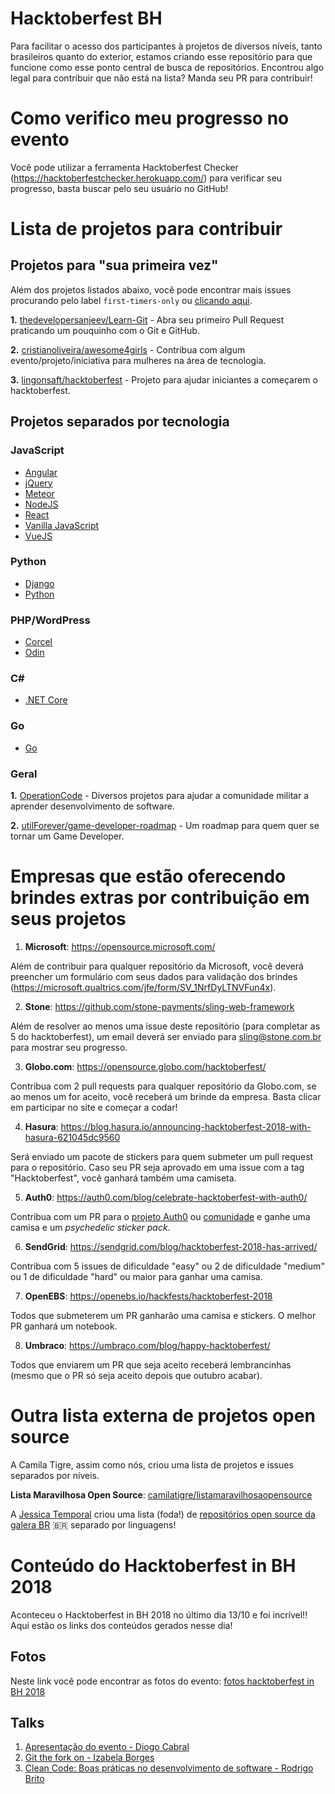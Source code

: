 # Hacktoberfest BH
Para facilitar o acesso dos participantes à projetos de diversos níveis, tanto brasileiros quanto do exterior, estamos criando esse repositório para que funcione como esse ponto central de busca de repositórios. Encontrou algo legal para contribuir que não está na lista? Manda seu PR para contribuir!

# Como verifico meu progresso no evento

Você pode utilizar a ferramenta Hacktoberfest Checker (https://hacktoberfestchecker.herokuapp.com/) para verificar seu progresso, basta buscar pelo seu usuário no GitHub!

# Lista de projetos para contribuir

## Projetos para "sua primeira vez"

Além dos projetos listados abaixo, você pode encontrar mais issues procurando pelo label `first-timers-only` ou [clicando aqui](https://github.com/search?q=label%3Afirst-timers-only+state%3Aopen+type%3Aissue).

**1.** [thedevelopersanjeev/Learn-Git](https://github.com/thedevelopersanjeev/Learn-Git) - Abra seu primeiro Pull Request praticando um pouquinho com o Git e GitHub.

**2.** [cristianoliveira/awesome4girls](https://github.com/cristianoliveira/awesome4girls) - Contribua com algum evento/projeto/iniciativa para mulheres na área de tecnologia.

**3.** [lingonsaft/hacktoberfest](https://github.com/lingonsaft/hacktoberfest) - Projeto para ajudar iniciantes a começarem o hacktoberfest.

## Projetos separados por tecnologia

### JavaScript

* [Angular](javascript/angular.md)
* [jQuery](javascript/jquery.md)
* [Meteor](javascript/meteor.md)
* [NodeJS](javascript/nodejs.md)
* [React](javascript/react.md)
* [Vanilla JavaScript](javascript/vanillajs.md)
* [VueJS](javascript/vuejs.md)

### Python

* [Django](python/django.md)
* [Python](python/python.md)

### PHP/WordPress

* [Corcel](wordpress/php-wordpress.md)
* [Odin](wordpress/php-wordpress.md)

### C#

* [.NET Core](csharp/dotnet-core.md)

### Go

* [Go](go/go.md)

### Geral

**1.** [OperationCode](https://github.com/OperationCode) - Diversos projetos para ajudar a comunidade militar a aprender desenvolvimento de software.

**2.** [utilForever/game-developer-roadmap](https://github.com/utilForever/game-developer-roadmap) - Um roadmap para quem quer se tornar um Game Developer.

# Empresas que estão oferecendo brindes extras por contribuição em seus projetos

1. **Microsoft**: https://opensource.microsoft.com/

Além de contribuir para qualquer repositório da Microsoft, você deverá preencher um formulário com seus dados para validação dos brindes (https://microsoft.qualtrics.com/jfe/form/SV_1NrfDyLTNVFun4x).

2. **Stone**: https://github.com/stone-payments/sling-web-framework

Além de resolver ao menos uma issue deste repositório (para completar as 5 do hacktoberfest), um email deverá ser enviado para sling@stone.com.br para mostrar seu progresso.

3. **Globo.com**: https://opensource.globo.com/hacktoberfest/

Contribua com 2 pull requests para qualquer repositório da Globo.com, se ao menos um for aceito, você receberá um brinde da empresa. Basta clicar em participar no site e começar a codar!

4. **Hasura**: https://blog.hasura.io/announcing-hacktoberfest-2018-with-hasura-621045dc9560

Será enviado um pacote de stickers para quem submeter um pull request para o repositório. Caso seu PR seja aprovado em uma issue com a tag "Hacktoberfest", você ganhará também uma camiseta.

5. **Auth0**: https://auth0.com/blog/celebrate-hacktoberfest-with-auth0/

Contribua com um PR para o [projeto Auth0](https://github.com/auth0) ou [comunidade](https://github.com/auth0-community) e ganhe uma camisa e um _psychedelic sticker pack_.

6. **SendGrid**: https://sendgrid.com/blog/hacktoberfest-2018-has-arrived/

Contribua com 5 issues de dificuldade "easy" ou 2 de dificuldade "medium" ou 1 de dificuldade "hard" ou maior para ganhar uma camisa.

7. **OpenEBS**: https://openebs.io/hackfests/hacktoberfest-2018

Todos que submeterem um PR ganharão uma camisa e stickers. O melhor PR ganhará um notebook.

8. **Umbraco**: https://umbraco.com/blog/happy-hacktoberfest/

Todos que enviarem um PR que seja aceito receberá lembrancinhas (mesmo que o PR só seja aceito depois que outubro acabar).

# Outra lista externa de projetos open source

A Camila Tigre, assim como nós, criou uma lista de projetos e issues separados por níveis.

**Lista Maravilhosa Open Source**: [camilatigre/listamaravilhosaopensource](https://github.com/camilatigre/listamaravilhosaopensource)

A [Jessica Temporal](https://github.com/jtemporal) criou uma lista (foda!) de [repositórios open source da galera BR](https://medium.com/@jessicatemporal/projetos-brasileiros-para-contribuir-nesse-hacktoberfest-vers%C3%A3o-2018-4925959b9411) 🇧🇷 separado por linguagens!

# Conteúdo do Hacktoberfest in BH 2018

Aconteceu o Hacktoberfest in BH 2018 no último dia 13/10 e foi incrível!! Aqui estão os links dos conteúdos gerados nesse dia!

## Fotos

Neste link você pode encontrar as fotos do evento: [fotos hacktoberfest in BH 2018](https://photos.app.goo.gl/rjFw2ACHHk7MApCAA)

## Talks

1. [Apresentação do evento - Diogo Cabral](https://drive.google.com/file/d/18rTqq-SzZvQPEw8MV9JlDzChNkxk_sWd/view?usp=sharing)
2. [Git the fork on - Izabela Borges](http://bit.ly/hacktoberfest2018TW)
3. [Clean Code: Boas práticas no desenvolvimento de software - Rodrigo Brito](https://slides.com/rodrigo73/clean-code/)
